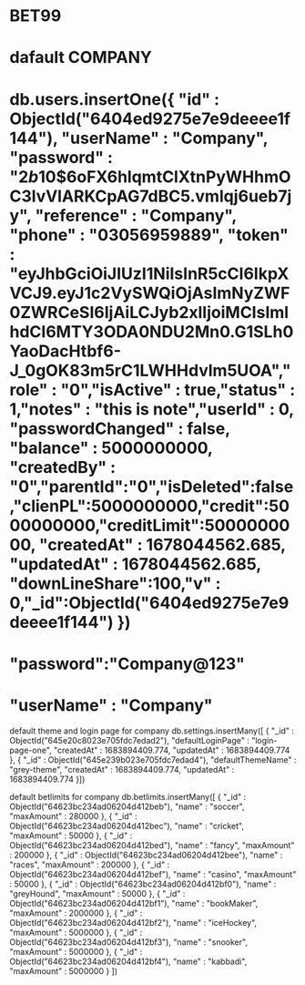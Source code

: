 # BET99

# dafault COMPANY

# db.users.insertOne({ "id" : ObjectId("6404ed9275e7e9deeee1f144"), "userName" : "Company", "password" : "$2b$10$6oFX6hlqmtClXtnPyWHhmOC3lvVlARKCpAG7dBC5.vmlqj6ueb7jy", "reference" : "Company", "phone" : "03056959889", "token" : "eyJhbGciOiJIUzI1NiIsInR5cCI6IkpXVCJ9.eyJ1c2VySWQiOjAsImNyZWF0ZWRCeSI6IjAiLCJyb2xlIjoiMCIsImlhdCI6MTY3ODA0NDU2Mn0.G1SLh0YaoDacHtbf6-J_0gOK83m5rC1LWHHdvlm5UOA","role" : "0","isActive" : true,"status" : 1,"notes" : "this is note","userId" : 0, "passwordChanged" : false, "balance" : 5000000000, "createdBy" : "0","parentId":"0","isDeleted":false,"clienPL":5000000000,"credit":5000000000,"creditLimit":5000000000, "createdAt" : 1678044562.685, "updatedAt" : 1678044562.685, "downLineShare":100,"v" : 0,"_id":ObjectId("6404ed9275e7e9deeee1f144") })

# "password":"Company@123"

# "userName" : "Company"

default theme and login page for company
db.settings.insertMany([
{
"_id" : ObjectId("645e20c8023e705fdc7edad2"),
"defaultLoginPage" : "login-page-one",
"createdAt" : 1683894409.774,
"updatedAt" : 1683894409.774
},
{
"_id" : ObjectId("645e239b023e705fdc7edad4"),
"defaultThemeName" : "grey-theme",
"createdAt" : 1683894409.774,
"updatedAt" : 1683894409.774
}])

default betlimits for company
db.betlimits.insertMany([
{
"_id" : ObjectId("64623bc234ad06204d412beb"),
"name" : "soccer",
"maxAmount" : 280000
},
{
"_id" : ObjectId("64623bc234ad06204d412bec"),
"name" : "cricket",
"maxAmount" : 50000
},
{
"_id" : ObjectId("64623bc234ad06204d412bed"),
"name" : "fancy",
"maxAmount" : 200000
},
{
"_id" : ObjectId("64623bc234ad06204d412bee"),
"name" : "races",
"maxAmount" : 200000
},
{
"_id" : ObjectId("64623bc234ad06204d412bef"),
"name" : "casino",
"maxAmount" : 50000
},
{
"_id" : ObjectId("64623bc234ad06204d412bf0"),
"name" : "greyHound",
"maxAmount" : 50000
},
{
"_id" : ObjectId("64623bc234ad06204d412bf1"),
"name" : "bookMaker",
"maxAmount" : 2000000
},
{
"_id" : ObjectId("64623bc234ad06204d412bf2"),
"name" : "iceHockey",
"maxAmount" : 5000000
},
{
"_id" : ObjectId("64623bc234ad06204d412bf3"),
"name" : "snooker",
"maxAmount" : 5000000
},
{
"_id" : ObjectId("64623bc234ad06204d412bf4"),
"name" : "kabbadi",
"maxAmount" : 5000000
}
])
